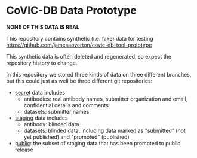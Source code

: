 # CoVIC-DB Data Prototype

**NONE OF THIS DATA IS REAL**

This repository contains synthetic (i.e. fake) data for testing https://github.com/jamesaoverton/covic-db-tool-prototype

This synthetic data is often deleted and regenerated, so expect the repository history to change.

In this repository we stored three kinds of data on three different branches, but this could just as well be three different git repositories:

- [secret](https://github.com/jamesaoverton/covic-db-data-prototype/tree/secret) data includes
    - antibodies: real antibody names, submitter organization and email, confidential details and comments
    - datasets: submitter names
- [staging](https://github.com/jamesaoverton/covic-db-data-prototype/tree/staging) data includes
    - antibody: blinded data
    - datasets: blinded data, including data marked as "submitted" (not yet published) and "promoted" (published)
- [public](https://github.com/jamesaoverton/covic-db-data-prototype/tree/public): the subset of staging data that has been promoted to public release

